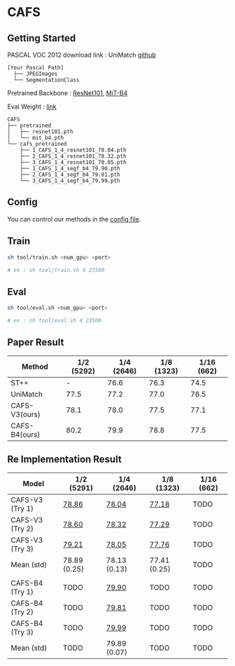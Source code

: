 # CAFS

## Getting Started

PASCAL VOC 2012 download link : UniMatch [github](https://github.com/LiheYoung/UniMatch)

```angular2html
[Your Pascal Path]
  ├── JPEGImages
  └── SegmentationClass
```

Pretrained Backbone : [ResNet101](https://drive.google.com/file/d/126ZzFt8PQ0KX7dvKCn-ZSeKb468mZOyj/view?usp=share_link), [MiT-B4](https://drive.google.com/file/d/1Gn0QT7-SgT3k20JtSX7nyIOQJaEPcbQT/view?usp=share_link)

Eval Weight : [link](https://drive.google.com/drive/folders/11_MzauUu0de4NWCb0D4IpGtVcXLO1hSc?usp=share_link)

```angular2html
CAFS
├── pretrained
│   ├── resnet101.pth
│   └── mit_b4.pth
└── cafs_pretrained
    ├── 1_CAFS_1_4_resnet101_78.04.pth
    ├── 2_CAFS_1_4_resnet101_78.32.pth
    ├── 3_CAFS_1_4_resnet101_78.05.pth
    ├── 1_CAFS_1_4_segf_b4_79.90.pth
    ├── 2_CAFS_1_4_segf_b4_79.81.pth
    └── 3_CAFS_1_4_segf_b4_79.99.pth
```
## Config
You can control our methods in the [config file](https://github.com/anonymous1253/CAFS/blob/main/configs/pascal.yaml#L24-L29).

## Train
```bash
sh tool/train.sh <num_gpu> <port>

# ex : sh tool/train.sh 4 23500
```

## Eval
```bash
sh tool/eval.sh <num_gpu> <port>

# ex : sh tool/eval.sh 4 23500
```

## Paper Result

| Method           |  1/2 (5292) |  1/4 (2646) |  1/8 (1323) |  1/16 (662) |
| -----------------| ----------- | ----------- | ----------- | ----------- |
| ST++             | -           | 76.6        | 76.3        | 74.5        |
| UniMatch         | 77.5        | 77.2        | 77.0        | 76.5        |
| CAFS-V3(ours)    | 78.1        | 78.0        | 77.5        | 77.1        |
| CAFS-B4(ours)    | 80.2        | 79.9        | 78.8        | 77.5        |


## Re Implementation Result

| Model               |  1/2 (5291) |  1/4 (2646) |  1/8 (1323) |  1/16 (662) |
| --------------------| ----------- | ----------- | ----------- | ----------- |
| CAFS-V3 (Try 1)     | [78.86](https://drive.google.com/file/d/11U1StTB6y7TONpxO8DkLnBLpI-Cuhls2/view?usp=sharing) | [78.04](https://drive.google.com/file/d/1M-mp2XyQy4PE6OZoaDXQB0nViY0k8R__/view?usp=sharing) | [77.18](https://drive.google.com/file/d/1jRRlzaiGOC7qb0UBVODyoH8dGe1p-_I7/view?usp=sharing)        | TODO        |
| CAFS-V3 (Try 2)     | [78.60](https://drive.google.com/file/d/19QoxDPdLl7M1SxF9FfV0amaEY_RkqPbl/view?usp=sharing) | [78.32](https://drive.google.com/file/d/1QlWG0A8fzmvbauofskJiHFgqAiEOZzjM/view?usp=sharing) | [77.29](https://drive.google.com/file/d/1DHNLbrY_eb5QiN2s9b2ZTXKjxfwwVuLO/view?usp=sharing)        | TODO        |
| CAFS-V3 (Try 3)     | [79.21](https://drive.google.com/file/d/1CinXys39ts-Ml0fdGUsA8PekL8JcoV6Y/view?usp=sharing) | [78.05](https://drive.google.com/file/d/1rJsMpMBoZLr5Uz3z4hpwEwRFKho59Z3G/view?usp=sharing) | [77.76](https://drive.google.com/file/d/12IdKFxohcJhNOBZqzHqb2UwLKTYy5OXE/view?usp=sharing)        | TODO        |
| Mean (std)          | 78.89 (0.25)       | 78.13 (0.13)        | 77.41 (0.25)        | TODO        |
|     |    |    |         |         |
| CAFS-B4 (Try 1)     | TODO        | [79.90](https://drive.google.com/file/d/1mLzZnt1vELRAUWnJS1FJFjtNZyYJcENj/view?usp=share_link) | TODO        | TODO        |
| CAFS-B4 (Try 2)     | TODO        | [79.81](https://drive.google.com/file/d/1l49MDtrBDDS0FN4NPoFX0UGoQaOsdTvt/view?usp=sharing) | TODO        | TODO        |
| CAFS-B4 (Try 3)     | TODO        | [79.99](https://drive.google.com/file/d/1BeH8r0MiioAzw_QPy2enC8aCmXdvdOpv/view?usp=sharing) | TODO        | TODO        |
| Mean (std)          | TODO        | 79.89 (0.07)        | TODO        | TODO        |

